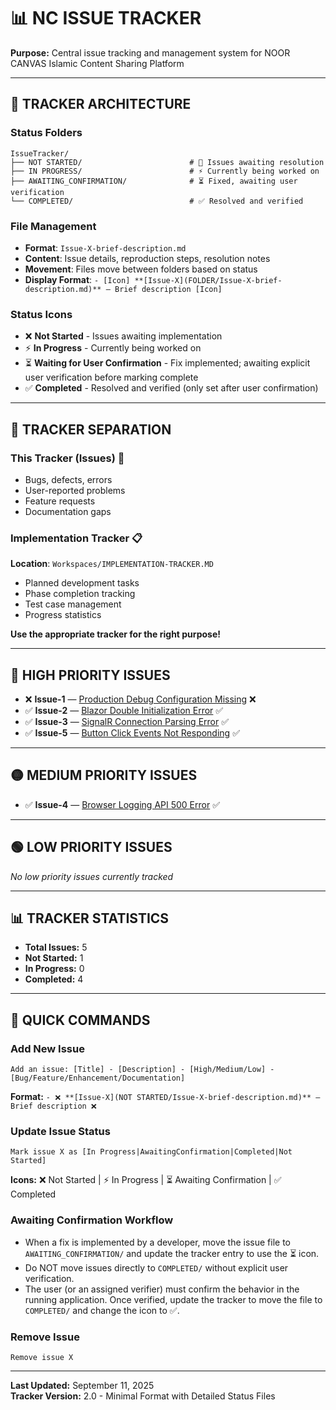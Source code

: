 # 📊 NC ISSUE TRACKER

**Purpose:** Central issue tracking and management system for NOOR CANVAS Islamic Content Sharing Platform

---

## 📁 **TRACKER ARCHITECTURE**

### **Status Folders**
```
IssueTracker/
├── NOT STARTED/                        # 🔄 Issues awaiting resolution
├── IN PROGRESS/                        # ⚡ Currently being worked on
├── AWAITING_CONFIRMATION/              # ⏳ Fixed, awaiting user verification
└── COMPLETED/                          # ✅ Resolved and verified
```

### **File Management**
- **Format**: `Issue-X-brief-description.md`
- **Content**: Issue details, reproduction steps, resolution notes
- **Movement**: Files move between folders based on status
- **Display Format**: `- [Icon] **[Issue-X](FOLDER/Issue-X-brief-description.md)** — Brief description [Icon]`

### **Status Icons**
- ❌ **Not Started** - Issues awaiting implementation
- ⚡ **In Progress** - Currently being worked on
- ⏳ **Waiting for User Confirmation** - Fix implemented; awaiting explicit user verification before marking complete
- ✅ **Completed** - Resolved and verified (only set after user confirmation)

---

## 📝 **TRACKER SEPARATION**

### **This Tracker (Issues)** 🐛
- Bugs, defects, errors
- User-reported problems  
- Feature requests
- Documentation gaps

### **Implementation Tracker** 📋
**Location**: `Workspaces/IMPLEMENTATION-TRACKER.MD`
- Planned development tasks
- Phase completion tracking  
- Test case management
- Progress statistics

**Use the appropriate tracker for the right purpose!**

---

## 🔴 **HIGH PRIORITY ISSUES**

- ❌ **Issue-1** — [Production Debug Configuration Missing](NOT%20STARTED/Issue-1-production-debug-configuration.md) ❌
- ✅ **Issue-2** — [Blazor Double Initialization Error](COMPLETED/Issue-2-blazor-double-initialization.md) ✅
- ✅ **Issue-3** — [SignalR Connection Parsing Error](COMPLETED/Issue-3-signalr-parsing-error.md) ✅
- ✅ **Issue-5** — [Button Click Events Not Responding](COMPLETED/Issue-5-button-click-events-not-responding.md) ✅

---

## 🟡 **MEDIUM PRIORITY ISSUES**

- ✅ **Issue-4** — [Browser Logging API 500 Error](COMPLETED/Issue-4-browser-logging-api-error.md) ✅

---

## 🟢 **LOW PRIORITY ISSUES**  

*No low priority issues currently tracked*

---

## 📊 **TRACKER STATISTICS**

- **Total Issues:** 5
- **Not Started:** 1
- **In Progress:** 0  
- **Completed:** 4

---

## 🚀 **QUICK COMMANDS**

### **Add New Issue**
```
Add an issue: [Title] - [Description] - [High/Medium/Low] - [Bug/Feature/Enhancement/Documentation]
```
**Format:** `- ❌ **[Issue-X](NOT STARTED/Issue-X-brief-description.md)** — Brief description ❌`

### **Update Issue Status**
```
Mark issue X as [In Progress|AwaitingConfirmation|Completed|Not Started]
```
**Icons:** ❌ Not Started | ⚡ In Progress | ⏳ Awaiting Confirmation | ✅ Completed

### **Awaiting Confirmation Workflow**
- When a fix is implemented by a developer, move the issue file to `AWAITING_CONFIRMATION/` and update the tracker entry to use the ⏳ icon.
- Do NOT move issues directly to `COMPLETED/` without explicit user verification.
- The user (or an assigned verifier) must confirm the behavior in the running application. Once verified, update the tracker to move the file to `COMPLETED/` and change the icon to ✅.

### **Remove Issue**
```
Remove issue X
```

---

**Last Updated:** September 11, 2025  
**Tracker Version:** 2.0 - Minimal Format with Detailed Status Files
